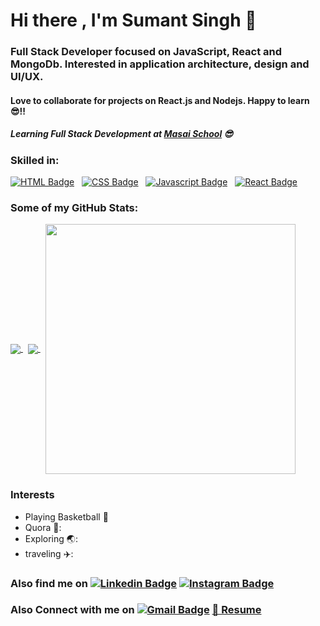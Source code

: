 # Hi there , I'm Sumant Singh 👋
### Full Stack Developer focused on JavaScript, React and MongoDb. Interested in application architecture, design and UI/UX. 
#### Love to collaborate for projects on React.js and Nodejs. Happy to learn 😎!!
##### Learning Full Stack Development at [Masai School](masaischool.com) :sunglasses:
### **Skilled in:**
[![HTML Badge](https://img.shields.io/badge/HTML-orange?style=for-the-badge&labelColor=black&logo=html5&logoColor=orange)](#)  &nbsp; [![CSS Badge](https://img.shields.io/badge/CSS-blue?style=for-the-badge&labelColor=black&logo=css3&logoColor=blue)](#) &nbsp; [![Javascript Badge](https://img.shields.io/badge/-Javascript-F0DB4F?style=for-the-badge&labelColor=black&logo=javascript&logoColor=F0DB4F)](#)  &nbsp; [![React Badge](https://img.shields.io/badge/-React-61DBFB?style=for-the-badge&labelColor=black&logo=react&logoColor=61DBFB)](#)

### **Some of my GitHub Stats:**


<a href="#">
  <img class="left" align="center" src="https://github-readme-stats.vercel.app/api?username=sumant236&show_icons=true&theme=radical" />
</a> &nbsp

<a  href="#">
  <img align="center" src="https://github-readme-stats.vercel.app/api/top-langs/?username=sumant236&show_icons=true&theme=radical" />
</a> &nbsp

<a href="#">
  <img align="center" src="https://activity-graph.herokuapp.com/graph?username=sumant236&theme=rogue" height="400" />
</a>

### **Interests**
- Playing Basketball :basketball:
- Quora 📱:
- Exploring 🌏:
- traveling ✈️:

### **Also find me on** [![Linkedin Badge](https://img.shields.io/badge/LinkedIn-0077B5?style=for-the-badge&logo=linkedin&logoColor=white)](https://www.linkedin.com/in/sumant-singh-619851192/) [![Instagram Badge](https://img.shields.io/badge/Instagram-E4405F?style=for-the-badge&logo=instagram&logoColor=white)](https://www.instagram.com/s_s_phogat)

### **Also Connect with me on** [![Gmail Badge](https://img.shields.io/badge/Gmail-D14836?style=for-the-badge&logo=gmail&logoColor=white)](mailto:sumantsingh236@gmail.com) [👨 Resume](https://drive.google.com/file/d/1vlbcLJm2mJm3bxsEcFaAoJtMZmcUuPG6/view?usp=sharing)


<!--
**sumant236/sumant236** is a ✨ _special_ ✨ repository because its `README.md` (this file) appears on your GitHub profile.

Here are some ideas to get you started:

- 🔭 I’m currently working on ...
- 🌱 I’m currently learning ...
- 👯 I’m looking to collaborate on ...
- 🤔 I’m looking for help with ...
- 💬 Ask me about ...
- 📫 How to reach me: ...
- 😄 Pronouns: ...
- ⚡ Fun fact: ...
-->
